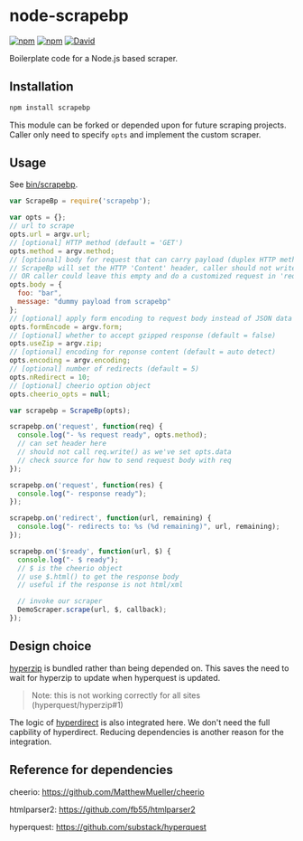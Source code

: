 # node-scrapebp

[![npm](https://img.shields.io/npm/v/scrapebp.svg)](https://www.npmjs.com/scrapebp)
[![npm](https://img.shields.io/npm/l/scrapebp.svg)]()
[![David](https://img.shields.io/david/leesei/node-scrapebp.svg)]()

Boilerplate code for a Node.js based scraper.

## Installation

```bash
npm install scrapebp
```

This module can be forked or depended upon for future scraping projects.  
Caller only need to specify `opts` and implement the custom scraper.

## Usage

See [bin/scrapebp](bin/scrapebp).

```javascript
var ScrapeBp = require('scrapebp');

var opts = {};
// url to scrape
opts.url = argv.url;
// [optional] HTTP method (default = 'GET')
opts.method = argv.method;
// [optional] body for request that can carry payload (duplex HTTP methods)
// ScrapeBp will set the HTTP 'Content' header, caller should not write to request stream
// OR caller could leave this empty and do a customized request in 'request' event listener
opts.body = {
  foo: "bar",
  message: "dummy payload from scrapebp"
};
// [optional] apply form encoding to request body instead of JSON data (default = false)
opts.formEncode = argv.form;
// [optional] whether to accept gzipped response (default = false)
opts.useZip = argv.zip;
// [optional] encoding for reponse content (default = auto detect)
opts.encoding = argv.encoding;
// [optional] number of redirects (default = 5)
opts.nRedirect = 10;
// [optional] cheerio option object
opts.cheerio_opts = null;

var scrapebp = ScrapeBp(opts);

scrapebp.on('request', function(req) {
  console.log("- %s request ready", opts.method);
  // can set header here
  // should not call req.write() as we've set opts.data
  // check source for how to send request body with req
});

scrapebp.on('request', function(res) {
  console.log("- response ready");
});

scrapebp.on('redirect', function(url, remaining) {
  console.log("- redirects to: %s (%d remaining)", url, remaining);
});

scrapebp.on('$ready', function(url, $) {
  console.log("- $ ready");
  // $ is the cheerio object
  // use $.html() to get the response body
  // useful if the response is not html/xml

  // invoke our scraper
  DemoScraper.scrape(url, $, callback);
});
```

## Design choice

[hyperzip](https://github.com/hyperquest/hyperzip) is bundled rather than being depended on. This saves the need to wait for hyperzip to update when hyperquest is updated.
> Note: this is not working correctly for all sites (hyperquest/hyperzip#1)

The logic of [hyperdirect](https://github.com/hyperquest/hyperdirect) is also integrated here. We don't need the full capbility of hyperdirect. Reducing dependencies is another reason for the integration.

## Reference for dependencies 

cheerio:     https://github.com/MatthewMueller/cheerio

htmlparser2: https://github.com/fb55/htmlparser2

hyperquest:  https://github.com/substack/hyperquest
